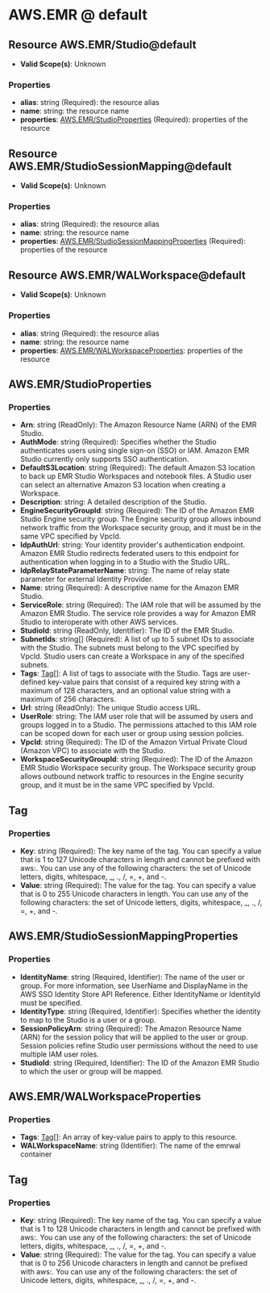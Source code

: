 # AWS.EMR @ default

## Resource AWS.EMR/Studio@default
* **Valid Scope(s)**: Unknown
### Properties
* **alias**: string (Required): the resource alias
* **name**: string: the resource name
* **properties**: [AWS.EMR/StudioProperties](#awsemrstudioproperties) (Required): properties of the resource

## Resource AWS.EMR/StudioSessionMapping@default
* **Valid Scope(s)**: Unknown
### Properties
* **alias**: string (Required): the resource alias
* **name**: string: the resource name
* **properties**: [AWS.EMR/StudioSessionMappingProperties](#awsemrstudiosessionmappingproperties) (Required): properties of the resource

## Resource AWS.EMR/WALWorkspace@default
* **Valid Scope(s)**: Unknown
### Properties
* **alias**: string (Required): the resource alias
* **name**: string: the resource name
* **properties**: [AWS.EMR/WALWorkspaceProperties](#awsemrwalworkspaceproperties): properties of the resource

## AWS.EMR/StudioProperties
### Properties
* **Arn**: string (ReadOnly): The Amazon Resource Name (ARN) of the EMR Studio.
* **AuthMode**: string (Required): Specifies whether the Studio authenticates users using single sign-on (SSO) or IAM. Amazon EMR Studio currently only supports SSO authentication.
* **DefaultS3Location**: string (Required): The default Amazon S3 location to back up EMR Studio Workspaces and notebook files. A Studio user can select an alternative Amazon S3 location when creating a Workspace.
* **Description**: string: A detailed description of the Studio.
* **EngineSecurityGroupId**: string (Required): The ID of the Amazon EMR Studio Engine security group. The Engine security group allows inbound network traffic from the Workspace security group, and it must be in the same VPC specified by VpcId.
* **IdpAuthUrl**: string: Your identity provider's authentication endpoint. Amazon EMR Studio redirects federated users to this endpoint for authentication when logging in to a Studio with the Studio URL.
* **IdpRelayStateParameterName**: string: The name of relay state parameter for external Identity Provider.
* **Name**: string (Required): A descriptive name for the Amazon EMR Studio.
* **ServiceRole**: string (Required): The IAM role that will be assumed by the Amazon EMR Studio. The service role provides a way for Amazon EMR Studio to interoperate with other AWS services.
* **StudioId**: string (ReadOnly, Identifier): The ID of the EMR Studio.
* **SubnetIds**: string[] (Required): A list of up to 5 subnet IDs to associate with the Studio. The subnets must belong to the VPC specified by VpcId. Studio users can create a Workspace in any of the specified subnets.
* **Tags**: [Tag](#tag)[]: A list of tags to associate with the Studio. Tags are user-defined key-value pairs that consist of a required key string with a maximum of 128 characters, and an optional value string with a maximum of 256 characters.
* **Url**: string (ReadOnly): The unique Studio access URL.
* **UserRole**: string: The IAM user role that will be assumed by users and groups logged in to a Studio. The permissions attached to this IAM role can be scoped down for each user or group using session policies.
* **VpcId**: string (Required): The ID of the Amazon Virtual Private Cloud (Amazon VPC) to associate with the Studio.
* **WorkspaceSecurityGroupId**: string (Required): The ID of the Amazon EMR Studio Workspace security group. The Workspace security group allows outbound network traffic to resources in the Engine security group, and it must be in the same VPC specified by VpcId.

## Tag
### Properties
* **Key**: string (Required): The key name of the tag. You can specify a value that is 1 to 127 Unicode characters in length and cannot be prefixed with aws:. You can use any of the following characters: the set of Unicode letters, digits, whitespace, _, ., /, =, +, and -. 
* **Value**: string (Required): The value for the tag. You can specify a value that is 0 to 255 Unicode characters in length. You can use any of the following characters: the set of Unicode letters, digits, whitespace, _, ., /, =, +, and -. 

## AWS.EMR/StudioSessionMappingProperties
### Properties
* **IdentityName**: string (Required, Identifier): The name of the user or group. For more information, see UserName and DisplayName in the AWS SSO Identity Store API Reference. Either IdentityName or IdentityId must be specified.
* **IdentityType**: string (Required, Identifier): Specifies whether the identity to map to the Studio is a user or a group.
* **SessionPolicyArn**: string (Required): The Amazon Resource Name (ARN) for the session policy that will be applied to the user or group. Session policies refine Studio user permissions without the need to use multiple IAM user roles.
* **StudioId**: string (Required, Identifier): The ID of the Amazon EMR Studio to which the user or group will be mapped.

## AWS.EMR/WALWorkspaceProperties
### Properties
* **Tags**: [Tag](#tag)[]: An array of key-value pairs to apply to this resource.
* **WALWorkspaceName**: string (Identifier): The name of the emrwal container

## Tag
### Properties
* **Key**: string (Required): The key name of the tag. You can specify a value that is 1 to 128 Unicode characters in length and cannot be prefixed with aws:. You can use any of the following characters: the set of Unicode letters, digits, whitespace, _, ., /, =, +, and -.
* **Value**: string (Required): The value for the tag. You can specify a value that is 0 to 256 Unicode characters in length and cannot be prefixed with aws:. You can use any of the following characters: the set of Unicode letters, digits, whitespace, _, ., /, =, +, and -.

